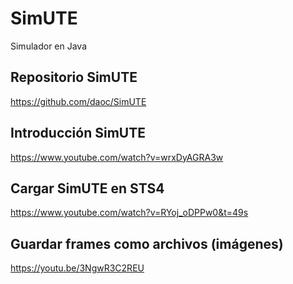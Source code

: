 # SimUTE
Simulador en Java

## Repositorio SimUTE
https://github.com/daoc/SimUTE

## Introducción SimUTE
https://www.youtube.com/watch?v=wrxDyAGRA3w

## Cargar SimUTE en STS4
https://www.youtube.com/watch?v=RYoj_oDPPw0&t=49s

## Guardar frames como archivos (imágenes)
https://youtu.be/3NgwR3C2REU

